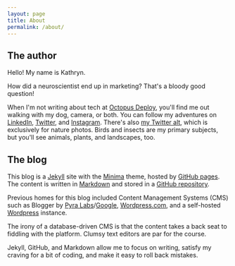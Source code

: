 ```yaml
---
layout: page
title: About
permalink: /about/
---
```


## The author

Hello! My name is Kathryn. 

How did a neuroscientist end up in marketing? That's a bloody good question!

When I'm not writing about tech at [Octopus Deploy](https://octopus.com/), you'll find me out walking with my dog, camera, or both. You can follow my adventures on [LinkedIn](https://www.linkedin.com/in/kathryn-marks/), [Twitter](https://twitter.com/wordycauses), and [Instagram](https://www.instagram.com/frogologist). There's also [my Twitter alt](https://twitter.com/malleekat), which is exclusively for nature photos. Birds and insects are my primary subjects, but you'll see animals, plants, and landscapes, too.

## The blog

This blog is a [Jekyll](https://jekyllrb.com/) site with the [Minima](https://github.com/jekyll/minima) theme, hosted by [GitHub pages](https://pages.github.com/). The content is written in [Markdown](https://en.wikipedia.org/wiki/Markdown) and stored in a [GitHub repository](https://github.com/frogologist/frogologist.github.io).

Previous homes for this blog included Content Management Systems (CMS) such as Blogger by [Pyra Labs](https://en.wikipedia.org/wiki/Pyra_Labs)/[Google](https://www.blogger.com), [Wordpress.com](https://wordpress.com), and a self-hosted [Wordpress](https://wordpress.org/) instance.

The irony of a database-driven CMS is that the content takes a back seat to fiddling with the platform. Clumsy text editors are par for the course.

Jekyll, GitHub, and Markdown allow me to focus on writing, satisfy my craving for a bit of coding, and make it easy to roll back mistakes.
